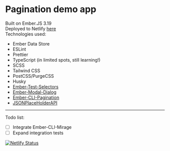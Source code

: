 # Pagination demo app

Built on Ember.JS 3.19  
Deployed to Netlify [here](https://heuristic-wescoff-8b728b.netlify.app/)  
Technologies used:

- Ember Data Store
- ESLint
- Prettier
- TypeScript (in limited spots, still learning!)
- SCSS
- Tailwind CSS
- PostCSS/PurgeCSS
- Husky
- [Ember-Test-Selectors](https://github.com/simplabs/ember-test-selectors)
- [Ember-Modal-Dialog](https://https://github.com/yapplabs/ember-modal-dialog)
- [Ember-CLI-Pagination](https://github.com/mharris717/ember-cli-pagination)
- [JSONPlaceHolderAPI](https://jsonplaceholder.typicode.com/)

---

Todo list:

- [ ] Integrate Ember-CLI-Mirage
- [ ] Expand integration tests

[![Netlify Status](https://api.netlify.com/api/v1/badges/873f3593-3ae4-49e8-ac60-10e313b9dc36/deploy-status)](https://app.netlify.com/sites/heuristic-wescoff-8b728b/deploys)
